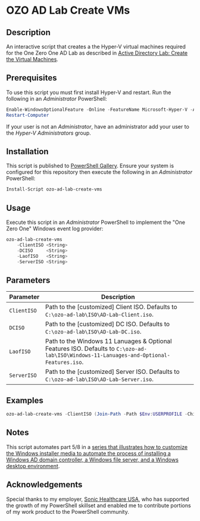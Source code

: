 # OZO AD Lab Create VMs

## Description
An interactive script that creates a the Hyper-V virtual machines required for the One Zero One AD Lab as described in [Active Directory Lab: Create the Virtual Machines](https://onezeroone.dev/active-directory-lab-create-the-virtual-machines).

## Prerequisites
To use this script you must first install Hyper-V and restart. Run the following in an _Administrator_ PowerShell:
```powershell
Enable-WindowsOptionalFeature -Online -FeatureName Microsoft-Hyper-V -All
Restart-Computer
```

If your user is not an _Administrator_, have an administrator add your user to the _Hyper-V Administrators_ group.

## Installation
This script is published to [PowerShell Gallery](https://learn.microsoft.com/en-us/powershell/scripting/gallery/overview?view=powershell-5.1). Ensure your system is configured for this repository then execute the following in an _Administrator_ PowerShell:

```powershell
Install-Script ozo-ad-lab-create-vms
```

## Usage
Execute this script in an _Administrator_ PowerShell to implement the "One Zero One" Windows event log provider:

```powershell
ozo-ad-lab-create-vms
    -ClientISO <String>
    -DCISO     <String>
    -LaofISO   <String>
    -ServerISO <String>
```

## Parameters
|Parameter|Description|
|---------|-----------|
|`ClientISO`|Path to the [customized\] Client ISO. Defaults to `C:\ozo-ad-lab\ISO\AD-Lab-Client.iso`.|
|`DCISO`|Path to the [customized\] DC ISO. Defaults to `C:\ozo-ad-lab\ISO\AD-Lab-DC.iso`.|
|`LaofISO`|Path to the Windows 11 Lanuages & Optional Features ISO. Defaults to `C:\ozo-ad-lab\ISO\Windows-11-Lanuages-and-Optional-Features.iso`.|
|`ServerISO`|Path to the [customized\] Server ISO. Defaults to `C:\ozo-ad-lab\ISO\AD-Lab-Server.iso`.|

## Examples
```powershell
ozo-ad-lab-create-vms -ClientISO (Join-Path -Path $Env:USERPROFILE -ChildPath "Downloads\AD-Lab-Client.iso")
```

## Notes
This script automates part 5/8 in a [series that illustrates how to customize the Windows installer media to automate the process of installing a Windows AD domain controller, a Windows file server, and a Windows desktop environment](https://onezeroone.dev/active-directory-lab-introduction).

## Acknowledgements
Special thanks to my employer, [Sonic Healthcare USA](https://sonichealthcareusa.com), who has supported the growth of my PowerShell skillset and enabled me to contribute portions of my work product to the PowerShell community.
